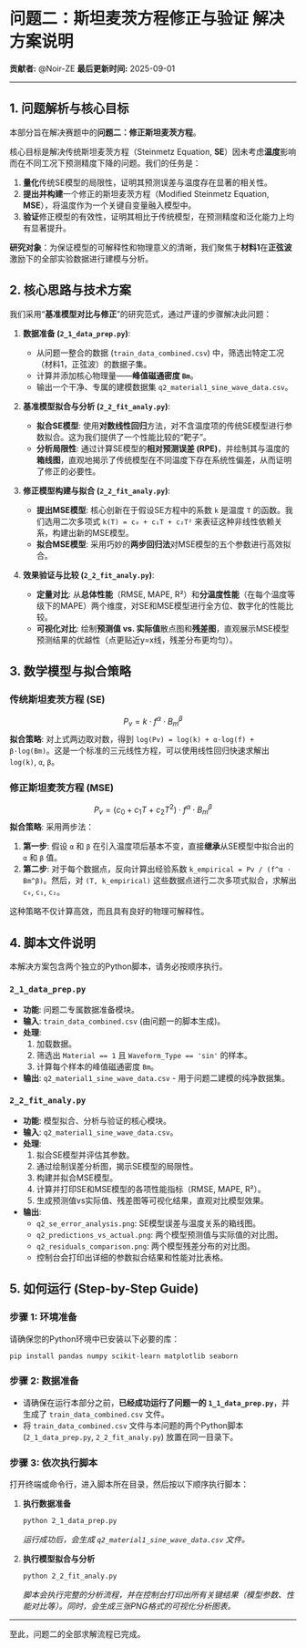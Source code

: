 # 问题二：斯坦麦茨方程修正与验证 解决方案说明

**贡献者:** @Noir-ZE
**最后更新时间:** 2025-09-01

---

## 1. 问题解析与核心目标

本部分旨在解决赛题中的**问题二：修正斯坦麦茨方程**。

核心目标是解决传统斯坦麦茨方程（Steinmetz Equation, **SE**）因未考虑**温度**影响而在不同工况下预测精度下降的问题。我们的任务是：
1.  **量化**传统SE模型的局限性，证明其预测误差与温度存在显著的相关性。
2.  **提出并构建**一个修正的斯坦麦茨方程（Modified Steinmetz Equation, **MSE**），将温度作为一个关键自变量融入模型中。
3.  **验证**修正模型的有效性，证明其相比于传统模型，在预测精度和泛化能力上均有显著提升。

**研究对象**：为保证模型的可解释性和物理意义的清晰，我们聚焦于**材料1**在**正弦波**激励下的全部实验数据进行建模与分析。

## 2. 核心思路与技术方案

我们采用“**基准模型对比与修正**”的研究范式，通过严谨的步骤解决此问题：

1.  **数据准备 (`2_1_data_prep.py`)**:
    *   从问题一整合的数据 (`train_data_combined.csv`) 中，筛选出特定工况（材料1，正弦波）的数据子集。
    *   计算并添加核心物理量——**峰值磁通密度 `Bm`**。
    *   输出一个干净、专属的建模数据集 `q2_material1_sine_wave_data.csv`。

2.  **基准模型拟合与分析 (`2_2_fit_analy.py`)**:
    *   **拟合SE模型**: 使用**对数线性回归**方法，对不含温度项的传统SE模型进行参数拟合。这为我们提供了一个性能比较的“靶子”。
    *   **分析局限性**: 通过计算SE模型的**相对预测误差 (RPE)**，并绘制其与温度的**箱线图**，直观地揭示了传统模型在不同温度下存在系统性偏差，从而证明了修正的必要性。

3.  **修正模型构建与拟合 (`2_2_fit_analy.py`)**:
    *   **提出MSE模型**: 核心创新在于假设SE方程中的系数 `k` 是温度 `T` 的函数。我们选用二次多项式 `k(T) = c₀ + c₁T + c₂T²` 来表征这种非线性依赖关系，构建出新的MSE模型。
    *   **拟合MSE模型**: 采用巧妙的**两步回归法**对MSE模型的五个参数进行高效拟合。

4.  **效果验证与比较 (`2_2_fit_analy.py`)**:
    *   **定量对比**: 从**总体性能**（RMSE, MAPE, R²）和**分温度性能**（在每个温度等级下的MAPE）两个维度，对SE和MSE模型进行全方位、数字化的性能比较。
    *   **可视化对比**: 绘制**预测值 vs. 实际值**散点图和**残差图**，直观展示MSE模型预测结果的优越性（点更贴近y=x线，残差分布更均匀）。

## 3. 数学模型与拟合策略

### 传统斯坦麦茨方程 (SE)
$$
P_v = k \cdot f^\alpha \cdot B_m^\beta
$$
**拟合策略**: 对上式两边取对数，得到 `log(Pv) = log(k) + α·log(f) + β·log(Bm)`。这是一个标准的三元线性方程，可以使用线性回归快速求解出 `log(k)`, `α`, `β`。

### 修正斯坦麦茨方程 (MSE)
$$
P_v = (c_0 + c_1 T + c_2 T^2) \cdot f^\alpha \cdot B_m^\beta
$$
**拟合策略**: 采用两步法：
1.  **第一步**: 假设 `α` 和 `β` 在引入温度项后基本不变，直接**继承**从SE模型中拟合出的 `α` 和 `β` 值。
2.  **第二步**: 对于每个数据点，反向计算出经验系数 `k_empirical = Pv / (f^α · Bm^β)`。然后，对 `(T, k_empirical)` 这些数据点进行二次多项式拟合，求解出 `c₀`, `c₁`, `c₂`。

这种策略不仅计算高效，而且具有良好的物理可解释性。

## 4. 脚本文件说明

本解决方案包含两个独立的Python脚本，请务必按顺序执行。

### `2_1_data_prep.py`
*   **功能**: 问题二专属数据准备模块。
*   **输入**: `train_data_combined.csv` (由问题一的脚本生成)。
*   **处理**:
    1.  加载数据。
    2.  筛选出 `Material == 1` 且 `Waveform_Type == 'sin'` 的样本。
    3.  计算每个样本的峰值磁通密度 `Bm`。
*   **输出**: `q2_material1_sine_wave_data.csv` - 用于问题二建模的纯净数据集。

### `2_2_fit_analy.py`
*   **功能**: 模型拟合、分析与验证的核心模块。
*   **输入**: `q2_material1_sine_wave_data.csv`。
*   **处理**:
    1.  拟合SE模型并评估其参数。
    2.  通过绘制误差分析图，揭示SE模型的局限性。
    3.  构建并拟合MSE模型。
    4.  计算并打印SE和MSE模型的各项性能指标（RMSE, MAPE, R²）。
    5.  生成预测值vs实际值、残差图等可视化结果，直观对比模型效果。
*   **输出**:
    *   `q2_se_error_analysis.png`: SE模型误差与温度关系的箱线图。
    *   `q2_predictions_vs_actual.png`: 两个模型预测值与实际值的对比图。
    *   `q2_residuals_comparison.png`: 两个模型残差分布的对比图。
    *   控制台会打印出详细的参数拟合结果和性能对比表格。

## 5. 如何运行 (Step-by-Step Guide)

### 步骤 1: 环境准备
请确保您的Python环境中已安装以下必要的库：
```bash
pip install pandas numpy scikit-learn matplotlib seaborn
```

### 步骤 2: 数据准备
*   请确保在运行本部分之前，**已经成功运行了问题一的 `1_1_data_prep.py`**，并生成了 `train_data_combined.csv` 文件。
*   将 `train_data_combined.csv` 文件与本问题的两个Python脚本 (`2_1_data_prep.py`, `2_2_fit_analy.py`) 放置在同一目录下。

### 步骤 3: 依次执行脚本
打开终端或命令行，进入脚本所在目录，然后按以下顺序执行脚本：

1.  **执行数据准备**
    ```bash
    python 2_1_data_prep.py
    ```
    *运行成功后，会生成 `q2_material1_sine_wave_data.csv` 文件。*

2.  **执行模型拟合与分析**
    ```bash
    python 2_2_fit_analy.py
    ```
    *脚本会执行完整的分析流程，并在控制台打印出所有关键结果（模型参数、性能对比等）。同时，会生成三张PNG格式的可视化分析图表。*

---
至此，问题二的全部求解流程已完成。